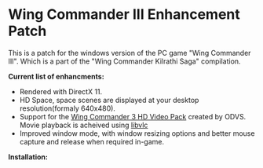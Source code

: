 # Wing Commander III Enhancement Patch
This is a patch for the windows version of the PC game "Wing Commander III". Which is a part of the "Wing Commander Kilrathi Saga" compilation.

**Current list of enhancments:**
- Rendered with DirectX 11.
- HD Space, space scenes are displayed at your desktop resolution(formaly 640x480).
- Support for the [Wing Commander 3 HD Video Pack](https://www.wcnews.com/wcpedia/Wing_Commander_3_HD_Video_Pack "Ingame movies AI upscaled and remastered") created by ODVS. Movie playback is acheived using [libvlc](https://www.videolan.org/vlc/libvlc.html "libVLC is the core engine and the interface to the multimedia framework on which VLC media player is based.")
- Improved window mode, with window resizing options and better mouse capture and release when required in-game.

**Installation:**
